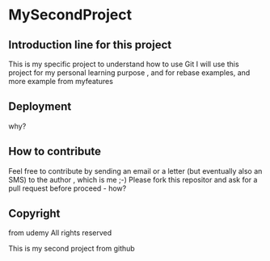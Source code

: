 # MySecondProject
## Introduction line for this project
This is my specific project to understand how to use Git
I will use this project for my personal learning purpose , and for rebase examples, and more example from myfeatures
## Deployment
why?
## How to contribute
Feel free to contribute by sending an email or a letter (but eventually also an SMS) to the author , which is me ;-)
Please fork this repositor and ask for a pull request before proceed - how?

## Copyright
from udemy
All rights reserved

This is my second project from github
